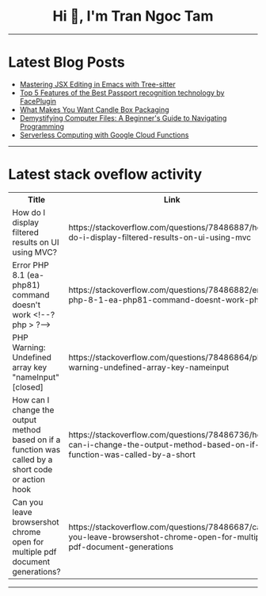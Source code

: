 <h1 align="center">Hi 👋, I'm Tran Ngoc Tam</h1>

---

# Latest Blog Posts 
<!-- BLOG-POST-LIST:START -->
- [Mastering JSX Editing in Emacs with Tree-sitter](https://dev.to/p233/mastering-jsx-editing-in-emacs-with-tree-sitter-2b3a)
- [Top 5 Features of the Best Passport recognition technology by FacePlugin](https://dev.to/faceplugin/top-5-features-of-the-best-passport-recognition-technology-by-faceplugin-2ci6)
- [What Makes You Want Candle Box Packaging](https://dev.to/john_andrew/what-makes-you-want-candle-box-packaging-5hn2)
- [Demystifying Computer Files: A Beginner&#39;s Guide to Navigating Programming](https://dev.to/gracekid/demystifying-computer-files-a-beginners-guide-to-navigating-programming-5da)
- [Serverless Computing with Google Cloud Functions](https://dev.to/kartikmehta8/serverless-computing-with-google-cloud-functions-17e7)
<!-- BLOG-POST-LIST:END -->

---

# Latest stack oveflow activity
<table>
  <tr><th>Title</th><th>Link</th></tr>
  <!-- STACKOVERFLOW:START --><tr><td>How do I display filtered results on UI using MVC?</td><td>https://stackoverflow.com/questions/78486887/how-do-i-display-filtered-results-on-ui-using-mvc</td></tr><tr><td>Error PHP 8.1 &lpar;ea-php81&rpar; command doesn&#39;t work &lt;!--?php &gt; ?--&gt;</td><td>https://stackoverflow.com/questions/78486882/error-php-8-1-ea-php81-command-doesnt-work-php</td></tr><tr><td>PHP Warning: Undefined array key &quot;nameInput&quot; [closed]</td><td>https://stackoverflow.com/questions/78486864/php-warning-undefined-array-key-nameinput</td></tr><tr><td>How can I change the output method based on if a function was called by a short code or action hook</td><td>https://stackoverflow.com/questions/78486736/how-can-i-change-the-output-method-based-on-if-a-function-was-called-by-a-short</td></tr><tr><td>Can you leave browsershot chrome open for multiple pdf document generations?</td><td>https://stackoverflow.com/questions/78486687/can-you-leave-browsershot-chrome-open-for-multiple-pdf-document-generations</td></tr><!-- STACKOVERFLOW:END -->
</table>

---


